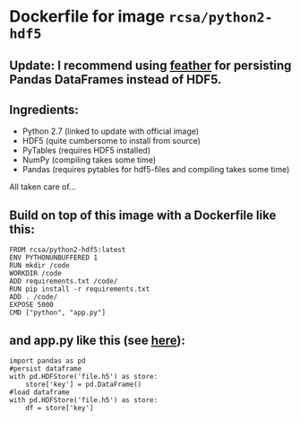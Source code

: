 # Dockerfile for image `rcsa/python2-hdf5`

## Update: I recommend using [feather](https://github.com/wesm/feather) for persisting Pandas DataFrames instead of HDF5.

## Ingredients:

- Python 2.7 (linked to update with official image)
- HDF5 (quite cumbersome to install from source)
- PyTables (requires HDF5 installed)
- NumPy (compiling takes some time)
- Pandas (requires pytables for hdf5-files and compiling takes some time)

All taken care of...

## Build on top of this image with a Dockerfile like this:

    FROM rcsa/python2-hdf5:latest
    ENV PYTHONUNBUFFERED 1
    RUN mkdir /code
    WORKDIR /code
    ADD requirements.txt /code/
    RUN pip install -r requirements.txt
    ADD . /code/
    EXPOSE 5000
    CMD ["python", "app.py"]

## and app.py like this (see [here](http://pandas.pydata.org/pandas-docs/stable/io.html#io-hdf5)):

    import pandas as pd
    #persist dataframe
    with pd.HDFStore('file.h5') as store:
        store['key'] = pd.DataFrame()
    #load dataframe
    with pd.HDFStore('file.h5') as store:
        df = store['key']
    
